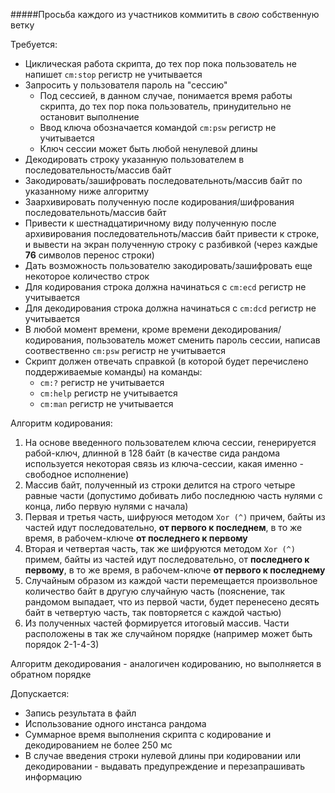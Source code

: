 #####Просьба каждого из участников коммитить в *свою* собственную ветку

Требуется:
* Циклическая работа скрипта, до тех пор пока пользователь не напишет `cm:stop` регистр не учитывается
* Запросить у пользователя пароль на "сессию"
	* Под сессией, в данном случае, понимается время работы скрипта, до тех пор пока пользователь, принудительно не остановит выполнение
	* Ввод ключа обозначается командой `cm:psw` регистр не учитывается
	* Ключ сессии может быть любой ненулевой длины
* Декодировать строку указанную пользователем в последовательность/массив байт
* Закодировать/зашифровать последовательноть/массив байт по указанному ниже алгоритму
* Заархивировать полученную после кодирования/шифрования последовательноть/массив байт
* Привести к шестнадцатиричному виду полученную после архивирования последовательноть/массив байт привести к строке, и вывести на экран полученную строку с разбивкой (через каждые **76** символов перенос строки)
* Дать возможность пользователю закодировать/зашифровать еще некоторое количество строк
* Для кодирования строка должна начинаться с `cm:ecd` регистр не учитывается
* Для декодирования строка должна начинаться с `cm:dcd` регистр не учитывается
* В любой момент времени, кроме времени декодирования/кодирования, пользователь может сменить пароль сессии, написав соотвественно `cm:psw` регистр не учитывается
* Скрипт должен отвечать справкой (в которой будет перечислено поддерживаемые команды) на команды:
	* `cm:?` регистр не учитывается
	* `cm:help` регистр не учитывается
	* `cm:man` регистр не учитывается
	
Алгоритм кодирования:

1. На основе введенного пользователем ключа сессии, генерируется рабой-ключ, длинной в  128 байт (в качестве сида рандома используется некоторая связь из ключа-сессии, какая именно - свободное исполнение)
2. Массив байт, полученный из строки делится на строго четыре равные части (допустимо добивать либо последнюю часть нулями с конца, либо первую нулями с начала)
3. Первая и третья часть, шифруюся методом `Xor (^)` причем, байты из частей идут последовательно, **от первого к последнем**, в то же время, в рабочем-ключе **от последнего к первому**
4. Вторая и четвертая часть, так же шифруются методом `Xor (^)` примем, байты из частей идут последовательно, от **последнего к первому**, в то же время, в рабочем-ключе **от первого к последнему**
5. Случайным образом из каждой части перемещается произвольное количество байт в другую случайную часть (пояснение, так рандомом выпадает, что из первой части, будет перенесено десять байт в четвертую часть, так повторяется с каждой частью)
6. Из полученных частей формируется итоговый массив. Части расположены в так же случайном порядке (например может быть порядок 2-1-4-3)

Алгоритм декодирования - аналогичен кодированию, но выполняется в обратном порядке

Допускается:
* Запись результата в файл
* Использование одного инстанса рандома
* Суммарное время выполнения скрипта с кодирование и декодированием не более 250 мс
* В случае введения строки нулевой длины при кодировании или декодировании - выдавать предупреждение и перезапрашивать информацию
